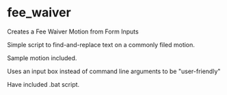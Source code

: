 # fee_waiver
Creates a Fee Waiver Motion from Form Inputs

Simple script to find-and-replace text on a commonly filed motion.  

Sample motion included.

Uses an input box instead of command line arguments to be "user-friendly"

Have included .bat script.
